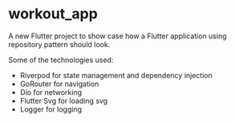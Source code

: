 # workout_app

A new Flutter project to show case how a Flutter application using repository pattern should look.

Some of the technologies used: 
- Riverpod for state management and dependency injection
- GoRouter for navigation
- Dio for networking
- Flutter Svg for loading svg
- Logger for logging

